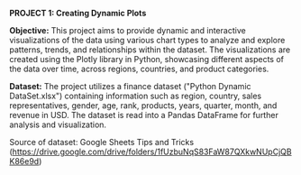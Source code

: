 **PROJECT 1: Creating Dynamic Plots**

**Objective:**
This project aims to provide dynamic and interactive visualizations of the data using various chart types to analyze and explore patterns, trends, and relationships within the dataset. 
The visualizations are created using the Plotly library in Python, showcasing different aspects of the data over time, across regions, countries, and product categories.

**Dataset:**
The project utilizes a finance dataset ("Python Dynamic DataSet.xlsx") containing information such as region, country, sales representatives, gender, age, rank, products, years, quarter, month, and revenue in USD. 
The dataset is read into a Pandas DataFrame for further analysis and visualization.

Source of dataset: Google Sheets Tips and Tricks (https://drive.google.com/drive/folders/1fUzbuNqS83FaW87QXkwNUpCjQBK86e9d)
